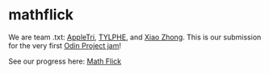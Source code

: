# mathflick
We are team .txt: [AppleTri](https://github.com/Appletri), [TYLPHE](https://github.com/TYLPHE), and [Xiao Zhong](https://github.com/xiaozhong21).
This is our submission for the very first <a href="https://itch.io/jam/top-jam-1" target="_blank">Odin Project jam</a>!

See our progress here: <a href="https://Appletri.github.io/mathflick/" rel="nofollow">Math Flick</a>
